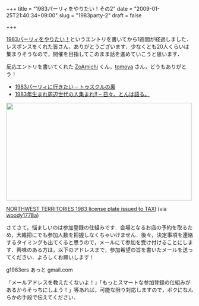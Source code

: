 +++
title = "1983パーリィをやりたい！その2"
date = "2009-01-25T21:40:34+09:00"
slug = "1983party-2"
draft = false

+++

<p><a href="http://june29.jp/2009/01/18/1983party/" title="1983パーリィをやりたい！ - 準二級.jp">1983パーリィをやりたい！</a>というエントリを書いてから1週間が経過しました．レスポンスをくれた皆さん，ありがとうございます．少なくとも20人くらいは集まりそうなので，開催を目指してこのまま話を進めていこうと思います．</p>
<p>反応エントリを書いてくれた <a href="http://d.hatena.ne.jp/ZoAmichi/" title="トゥスクルの裏">ZoAmichi</a> くん，<a href="http://d.hatena.ne.jp/tomoya/" title="日々、とんは語る。">tomoya</a> さん，どうもありがとう！</p>
<ul>
<li><a href="http://d.hatena.ne.jp/ZoAmichi/20090119/1232301397" title="1983パーリィに行きたい - トゥスクルの裏">1983パーリィに行きたい &#8211; トゥスクルの裏</a></li>
<li><a href="http://d.hatena.ne.jp/tomoya/20090119/1232368742" title="1983年生まれ周辺世代の人集まれ!! - 日々、とんは語る。">1983年生まれ周辺世代の人集まれ!! &#8211; 日々、とんは語る。</a></li>
</ul>
<p><a href="http://www.flickr.com/photos/woodysworld1778/2745205171/"><img width="500" height="263" src="http://farm4.static.flickr.com/3044/2745205171_8f2778b605.jpg" alt="" class="image"/></a></p>
<p class="photo-caption"><a href="http://www.flickr.com/photos/woodysworld1778/2745205171/">NORTHWEST TERRITORIES 1983 license plate issued to TAXI</a> (via <a href="http://www.flickr.com/photos/woodysworld1778/">woody1778a</a>)</p>
<p>さてさて，悩ましいのは参加登録の仕組みです．会場となるお店の予約を取るため，大雑把にでも参加人数を把握しなくちゃいけません．後々，決定事項を連絡するタイミングも出てくると思うので，メールにて参加を受け付けることにします．興味のある方は，以下のアドレスまで，参加希望の旨を書いたメールを送ってください．よろしくお願いします！</p>
<p>g1983ers あっと gmail.com</p>
<p>「メールアドレスを教えたくないよ！」「もっとスマートな参加登録の仕組みがあるからそっちにしよう！」等あれば，可能な限り対応しますので，ボクになんらかの手段で伝えてください．</p>
